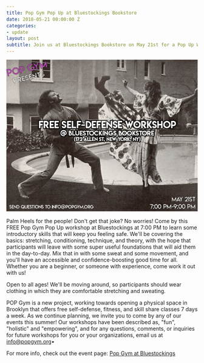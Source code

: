 ```yaml
---
title: Pop Gym Pop Up at Bluestockings Bookstore
date: 2018-05-21 00:00:00 Z
categories:
- update
layout: post
subtitle: Join us at Bluestockings Bookstore on May 21st for a Pop Up Workshop!
---
```


![Pop Gym at Bluestockings](/assets/bstoxmay.jpeg)

Palm Heels for the people! Don't get that joke? No worries! Come by this FREE Pop Gym Pop Up workshop at Bluestockings at 7:00 PM to learn some introductory skills that will keep you feeling safe. We'll be covering the basics: stretching, conditioning, technique, and theory, with the hope that participants will leave with some super useful foundations that will aid them in the day-to-day. Mix that in with some sweat and some movement, and you'll have an accessible and confidence-boosting good time for all. Whether you are a beginner, or someone with experience, come work it out with us!

Open to all ages! We'll be moving around, so participants should wear clothing in which they are comfortable stretching and sweating.

POP Gym is a new project, working towards opening a physical space in Brooklyn that offers free self-defense, fitness, and skill share classes 7 days a week. As we continue planning, we invite you to come by any of our events this summer! Our workshops have been described as, "fun", "holistic" and "empowering", and for any questions, comments, or inquiries for future workshops for you or your organizations, email us at info@popgym.org•

For more info, check out the event page: [Pop Gym at Bluestockings](https://www.facebook.com/popgymbk/photos/gm.2332245547002213/820165098189926)


